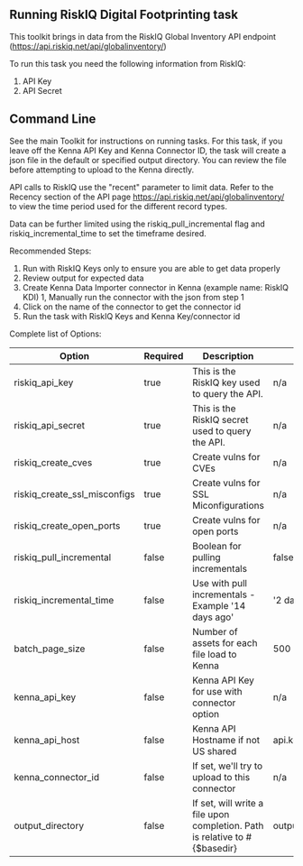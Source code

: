 ## Running RiskIQ Digital Footprinting task 

This toolkit brings in data from the RiskIQ Global Inventory API endpoint (https://api.riskiq.net/api/globalinventory/)

To run this task you need the following information from RiskIQ: 

1. API Key
1. API Secret


## Command Line

See the main Toolkit for instructions on running tasks. For this task, if you leave off the Kenna API Key and Kenna Connector ID, the task will create a json file in the default or specified output directory. You can review the file before attempting to upload to the Kenna directly.

API calls to RiskIQ use the "recent" parameter to limit data. Refer to the Recency section of the API page https://api.riskiq.net/api/globalinventory/ to view the time period used for the different record types. 

Data can be further limited using the riskiq_pull_incremental flag and riskiq_incremental_time to set the timeframe desired.

Recommended Steps: 

1. Run with RiskIQ Keys only to ensure you are able to get data properly
1. Review output for expected data
1. Create Kenna Data Importer connector in Kenna (example name: RiskIQ KDI) 
1, Manually run the connector with the json from step 1 
1. Click on the name of the connector to get the connector id
1. Run the task with RiskIQ Keys and Kenna Key/connector id



Complete list of Options:

| Option | Required | Description | default |
| --- | --- | --- | --- |
| riskiq_api_key | true | This is the RiskIQ key used to query the API.| n/a |
| riskiq_api_secret | true | This is the RiskIQ secret used to query the API. | n/a |
| riskiq_create_cves| true | Create vulns for CVEs | n/a |
| riskiq_create_ssl_misconfigs | true | Create vulns for SSL Miconfigurations | n/a |
| riskiq_create_open_ports | true | Create vulns for open ports | n/a |
| riskiq_pull_incremental | false | Boolean for pulling incrementals | false |
| riskiq_incremental_time | false | Use with pull incrementals - Example '14 days ago' | '2 days ago' |
| batch_page_size | false | Number of assets for each file load to Kenna | 500 |
| kenna_api_key | false | Kenna API Key for use with connector option | n/a |
| kenna_api_host | false | Kenna API Hostname if not US shared | api.kennasecurity.com |
| kenna_connector_id | false | If set, we'll try to upload to this connector | n/a |
| output_directory | false | If set, will write a file upon completion. Path is relative to #{$basedir} | output/riskiq |
